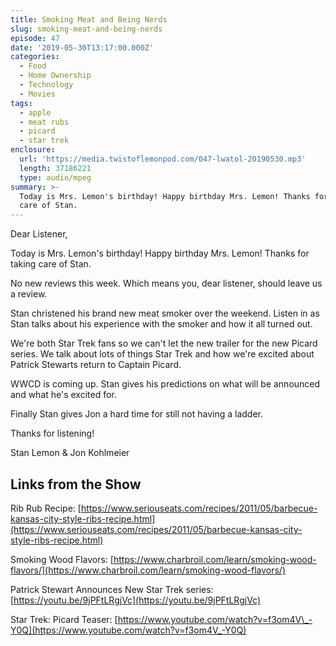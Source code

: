 ```yaml
---
title: Smoking Meat and Being Nerds
slug: smoking-meat-and-being-nerds
episode: 47
date: '2019-05-30T13:17:00.000Z'
categories:
  - Food
  - Home Ownership
  - Technology
  - Movies
tags:
  - apple
  - meat rubs
  - picard
  - star trek
enclosure:
  url: 'https://media.twistoflemonpod.com/047-lwatol-20190530.mp3'
  length: 37186221
  type: audio/mpeg
summary: >-
  Today is Mrs. Lemon's birthday! Happy birthday Mrs. Lemon! Thanks for taking
  care of Stan.
---
```


Dear Listener,

Today is Mrs. Lemon's birthday! Happy birthday Mrs. Lemon! Thanks for taking care of Stan.

No new reviews this week. Which means you, dear listener, should leave us a review.

Stan christened his brand new meat smoker over the weekend. Listen in as Stan talks about his experience with the smoker and how it all turned out.

We're both Star Trek fans so we can't let the new trailer for the new Picard series. We talk about lots of things Star Trek and how we're excited about Patrick Stewarts return to Captain Picard.

WWCD is coming up. Stan gives his predictions on what will be announced and what he's excited for.

Finally Stan gives Jon a hard time for still not having a ladder.

Thanks for listening!

Stan Lemon & Jon Kohlmeier

## Links from the Show

Rib Rub Recipe: [https://www.seriouseats.com/recipes/2011/05/barbecue-kansas-city-style-ribs-recipe.html](https://www.seriouseats.com/recipes/2011/05/barbecue-kansas-city-style-ribs-recipe.html)

Smoking Wood Flavors: [https://www.charbroil.com/learn/smoking-wood-flavors/](https://www.charbroil.com/learn/smoking-wood-flavors/)

Patrick Stewart Announces New Star Trek series: [https://youtu.be/9jPFtLRgjVc](https://youtu.be/9jPFtLRgjVc)

Star Trek: Picard Teaser: [https://www.youtube.com/watch?v=f3om4V\_-Y0Q](https://www.youtube.com/watch?v=f3om4V_-Y0Q)

